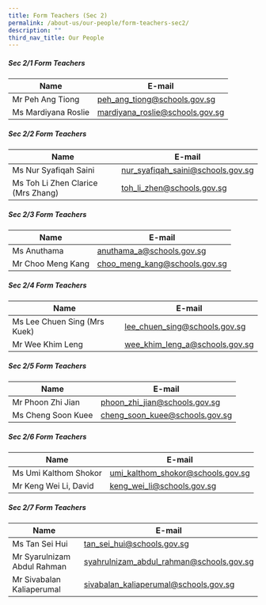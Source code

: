 ```yaml
---
title: Form Teachers (Sec 2)
permalink: /about-us/our-people/form-teachers-sec2/
description: ""
third_nav_title: Our People
---
```

##### Sec 2/1 Form Teachers
| Name | E-mail |
| -------- | -------- |
| Mr Peh Ang Tiong     | [peh\_ang\_tiong@schools.gov.sg](mailto:peh_ang_tiong@schools.gov.sg)     |
| Ms Mardiyana Roslie     | [mardiyana\_roslie@schools.gov.sg](mailto:mardiyana_roslie@schools.gov.sg)     |

##### Sec 2/2 Form Teachers
| Name | E-mail |
| -------- | -------- |
| Ms Nur Syafiqah Saini     | [nur\_syafiqah\_saini@schools.gov.sg](mailto:nur_syafiqah_saini@schools.gov.sg)     |
| Ms Toh Li Zhen Clarice (Mrs Zhang)     | [toh\_li\_zhen@schools.gov.sg](mailto:toh_li_zhen@schools.gov.sg)     |

##### Sec 2/3 Form Teachers
| Name | E-mail |
| -------- | -------- |
| Ms Anuthama     | [anuthama\_a@schools.gov.sg](mailto:anuthama_a@schools.gov.sg)     |
| Mr Choo Meng Kang     | [choo\_meng\_kang@schools.gov.sg](mailto:choo_meng_kang@schools.gov.sg)     |

##### Sec 2/4 Form Teachers
| Name | E-mail |
| -------- | -------- |
| Ms Lee Chuen Sing (Mrs Kuek)     | [lee\_chuen\_sing@schools.gov.sg](mailto:lee_chuen_sing@schools.gov.sg)     |
| Mr Wee Khim Leng     | [wee\_khim\_leng\_a@schools.gov.sg](mailto:wee_khim_leng_a@schools.gov.sg)     |

##### Sec 2/5 Form Teachers
| Name | E-mail |
| -------- | -------- |
| Mr Phoon Zhi Jian     | [phoon\_zhi\_jian@schools.gov.sg](mailto:phoon_zhi_jian@schools.gov.sg)     |
| Ms Cheng Soon Kuee     | [cheng\_soon\_kuee@schools.gov.sg](mailto:cheng_soon_kuee@schools.gov.sg)     |

##### Sec 2/6 Form Teachers
| Name | E-mail |
| -------- | -------- |
| Ms Umi Kalthom Shokor     | [umi\_kalthom\_shokor@schools.gov.sg](mailto:umi_kalthom_shokor@schools.gov.sg)     |
| Mr Keng Wei Li, David     | [keng\_wei\_li@schools.gov.sg](mailto:keng_wei_li@schools.gov.sg)     |

##### Sec 2/7 Form Teachers
| Name | E-mail |
| -------- | -------- |
| Ms Tan Sei Hui     | [tan\_sei\_hui@schools.gov.sg](mailto:tan_sei_hui@schools.gov.sg)     |
| Mr Syarulnizam Abdul Rahman     | [syahrulnizam\_abdul\_rahman@schools.gov.sg](mailto:syahrulnizam_abdul_rahman@schools.gov.sg)     |
| Mr Sivabalan Kaliaperumal     | [sivabalan\_kaliaperumal@schools.gov.sg](mailto:sivabalan_kaliaperumal@schools.gov.sg)     |